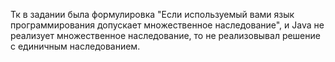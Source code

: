 Тк в задании была формулировка "Если используемый вами язык программирования допускает множественное наследование",
и Java не реализует множественное наследование, то не реализовывал решение с единичным наследованием.